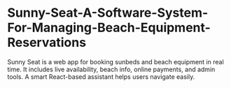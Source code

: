 # Sunny-Seat-A-Software-System-For-Managing-Beach-Equipment-Reservations
Sunny Seat is a web app for booking sunbeds and beach equipment in real time. It includes live availability, beach info, online payments, and admin tools. A smart React-based assistant helps users navigate easily.
